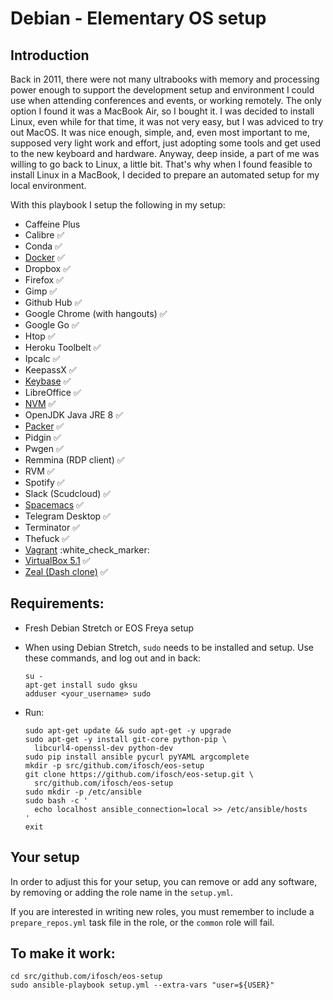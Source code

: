 # Debian - Elementary OS setup

## Introduction

Back in 2011, there were not many ultrabooks with memory and processing power enough to support the development setup and environment I could use when attending conferences and events, or working remotely.
The only option I found it was a MacBook Air, so I bought it.
I was decided to install Linux, even while for that time, it was not very easy, but I was adviced to try out MacOS.
It was nice enough, simple, and, even most important to me, supposed very light work and effort, just adopting some tools and get used to the new keyboard and hardware.
Anyway, deep inside, a part of me was willing to go back to Linux, a little bit.
That's why when I found feasible to install Linux in a MacBook, I decided to prepare an automated setup for my local environment.

With this playbook I setup the following in my setup:

  - Caffeine Plus
  - Calibre :white_check_mark:
  - Conda :white_check_mark:
  - [Docker](www.docker.com) :white_check_mark:
  - Dropbox :white_check_mark:
  - Firefox :white_check_mark:
  - Gimp :white_check_mark:
  - Github Hub :white_check_mark:
  - Google Chrome (with hangouts) :white_check_mark:
  - Google Go :white_check_mark:
  - Htop :white_check_mark:
  - Heroku Toolbelt :white_check_mark:
  - Ipcalc :white_check_mark:
  - KeepassX :white_check_mark:
  - [Keybase](www.keybase.com) :white_check_mark:
  - LibreOffice :white_check_mark:
  - [NVM](https://github.com/creationix/nvm.git) :white_check_mark:
  - OpenJDK Java JRE 8 :white_check_mark:
  - [Packer](https://www.packer.io) :white_check_mark:
  - Pidgin :white_check_mark:
  - Pwgen :white_check_mark:
  - Remmina (RDP client) :white_check_mark:
  - RVM :white_check_mark:
  - Spotify :white_check_mark:
  - Slack (Scudcloud) :white_check_mark:
  - [Spacemacs](https://github.com/syl20bnr/spacemacs#linux-distros) :white_check_mark:
  - Telegram Desktop :white_check_mark:
  - Terminator :white_check_mark:
  - Thefuck :white_check_mark:
  - [Vagrant](www.vagrantup.com) :white_check_marker:
  - [VirtualBox 5.1](https://download.docker.com/linux/debian/gpg) :white_check_mark:
  - [Zeal (Dash clone)](http://zealdocs.org/) :white_check_mark:

## Requirements:

  - Fresh Debian Stretch or EOS Freya setup
  - When using Debian Stretch, `sudo` needs to be installed and setup.
    Use these commands, and log out and in back:

        su -
        apt-get install sudo gksu
        adduser <your_username> sudo

  - Run:

        sudo apt-get update && sudo apt-get -y upgrade
        sudo apt-get -y install git-core python-pip \
          libcurl4-openssl-dev python-dev
        sudo pip install ansible pycurl pyYAML argcomplete
        mkdir -p src/github.com/ifosch/eos-setup
        git clone https://github.com/ifosch/eos-setup.git \
          src/github.com/ifosch/eos-setup
        sudo mkdir -p /etc/ansible
        sudo bash -c '
          echo localhost ansible_connection=local >> /etc/ansible/hosts
        '
        exit
        
## Your setup

In order to adjust this for your setup, you can remove or add any software, by removing or adding the role name in the `setup.yml`.

If you are interested in writing new roles, you must remember to include a `prepare_repos.yml` task file in the role, or the `common` role will fail.

## To make it work:

    cd src/github.com/ifosch/eos-setup
    sudo ansible-playbook setup.yml --extra-vars "user=${USER}"
